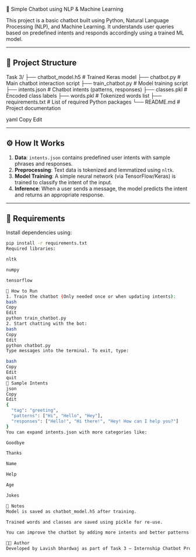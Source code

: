 🤖 Simple Chatbot using NLP & Machine Learning

This project is a basic chatbot built using Python, Natural Language Processing (NLP), and Machine Learning. It understands user queries based on predefined intents and responds accordingly using a trained ML model.

---

## 📁 Project Structure

Task 3/
├── chatbot_model.h5 # Trained Keras model
├── chatbot.py # Main chatbot interaction script
├── train_chatbot.py # Model training script
├── intents.json # Chatbot intents (patterns, responses)
├── classes.pkl # Encoded class labels
├── words.pkl # Tokenized words list
├── requirements.txt # List of required Python packages
└── README.md # Project documentation

yaml
Copy
Edit

---

## ⚙️ How It Works

1. **Data**: `intents.json` contains predefined user intents with sample phrases and responses.
2. **Preprocessing**: Text data is tokenized and lemmatized using `nltk`.
3. **Model Training**: A simple neural network (via TensorFlow/Keras) is trained to classify the intent of the input.
4. **Inference**: When a user sends a message, the model predicts the intent and returns an appropriate response.

---

## 🧪 Requirements

Install dependencies using:

```bash
pip install -r requirements.txt
Required libraries:

nltk

numpy

tensorflow

🚀 How to Run
1. Train the chatbot (Only needed once or when updating intents):
bash
Copy
Edit
python train_chatbot.py
2. Start chatting with the bot:
bash
Copy
Edit
python chatbot.py
Type messages into the terminal. To exit, type:

bash
Copy
Edit
quit
🧠 Sample Intents
json
Copy
Edit
{
  "tag": "greeting",
  "patterns": ["Hi", "Hello", "Hey"],
  "responses": ["Hello!", "Hi there!", "Hey! How can I help you?"]
}
You can expand intents.json with more categories like:

Goodbye

Thanks

Name

Help

Age

Jokes

📌 Notes
Model is saved as chatbot_model.h5 after training.

Trained words and classes are saved using pickle for re-use.

You can improve the chatbot by adding more intents and better patterns.

👨‍💻 Author
Developed by Lavish bhardwaj as part of Task 3 – Internship Chatbot Project.